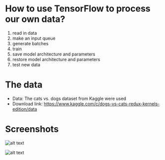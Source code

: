 # How to use TensorFlow to process our own data?
  1. read in data
  2. make an input queue
  3. generate batches
  4. train
  5. save model architecture and parameters
  6. restore model architecture and parameters
  7. test new data

# The data
  - Data: The cats vs. dogs dataset from Kaggle were used
 - Download link: https://www.kaggle.com/c/dogs-vs-cats-redux-kernels-edition/data
 
# Screenshots
![alt text](https://github.com/kevin28520/My-TensorFlow-tutorials/blob/master/01%20cats%20vs%20dogs/images/011.png)

![alt text](https://github.com/kevin28520/My-TensorFlow-tutorials/blob/master/01%20cats%20vs%20dogs/images/012.png)

